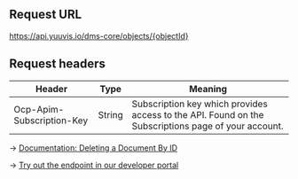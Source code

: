 ## Request URL
https://api.yuuvis.io/dms-core/objects/{objectId}

## Request headers
| Header                    | Type   | Meaning                                                                                             |
|---------------------------|--------|-----------------------------------------------------------------------------------------------------|
| Ocp-Apim-Subscription-Key | String | Subscription key which provides access to the API. Found on the Subscriptions page of your account. |

&rarr; [Documentation: Deleting a Document By ID](https://github.com/yuuvis/Documentation/wiki/Delete-documents)

&rarr; [Try out the endpoint in our developer portal](https://developer.yuuvis.com/Apis/Endpoints/dms-core-api)
